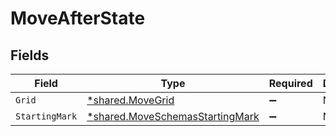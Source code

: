 # MoveAfterState


## Fields

| Field                                                                             | Type                                                                              | Required                                                                          | Description                                                                       |
| --------------------------------------------------------------------------------- | --------------------------------------------------------------------------------- | --------------------------------------------------------------------------------- | --------------------------------------------------------------------------------- |
| `Grid`                                                                            | [*shared.MoveGrid](../../models/shared/movegrid.md)                               | :heavy_minus_sign:                                                                | N/A                                                                               |
| `StartingMark`                                                                    | [*shared.MoveSchemasStartingMark](../../models/shared/moveschemasstartingmark.md) | :heavy_minus_sign:                                                                | N/A                                                                               |